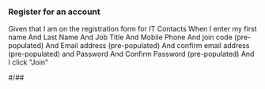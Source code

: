 ### Register for an account

Given that I am on the registration form for IT Contacts
When I enter my first name
And Last Name
And Job Title
And Mobile Phone
And join code (pre-populated)
And Email address (pre-populated)
And confirm email address (pre-populated)
and Password
And Confirm Password (pre-populated)
And I click "Join"	


#/##
